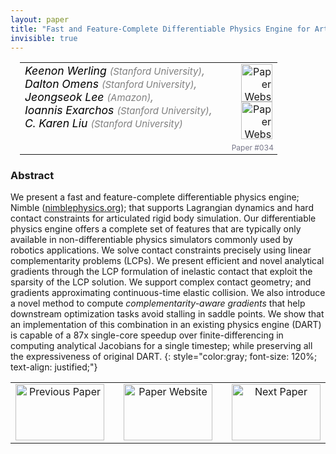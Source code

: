 ```yaml
---
layout: paper
title: "Fast and Feature-Complete Differentiable Physics Engine for Articulated Rigid Bodies with Contact Constraints"
invisible: true
---
```

<table width = "95%" style="padding-left: 15px; margin-left: auto; margin-right: 10px;">
<tr><td style = "vertical-align: top; padding-right: 25px;" rowspan="2">
<span style="color:black; font-size: 110%;"><i>
Keenon Werling <span style="color:gray; font-size: 85%">(Stanford University)</span><span style="color:gray; font-size: 100%">,</span><br>  Dalton Omens <span style="color:gray; font-size: 85%">(Stanford University)</span><span style="color:gray; font-size: 100%">,</span><br>  Jeongseok Lee <span style="color:gray; font-size: 85%">(Amazon)</span><span style="color:gray; font-size: 100%">,</span><br>  Ioannis Exarchos <span style="color:gray; font-size: 85%">(Stanford University)</span><span style="color:gray; font-size: 100%">,</span><br>  C. Karen  Liu <span style="color:gray; font-size: 85%">(Stanford University)</span>
</i></span>
</td>
<td style="text-align: right;"><a href="http://www.roboticsproceedings.org/rss17/p034.pdf"><img src="{{ site.baseurl }}/images/paper_link.png" alt="Paper Website" width = "50"  height = "60"/></a><br> <a href="https://nimblephysics.org"><img src="{{ site.baseurl }}/images/website_link.png" alt="Paper Website" width = "50"  height = "60"/></a><br>    </td>
</tr>
<tr>
<td style="color:#777789; text-align:right; font-size: 75%; margin-right:10px;">Paper&nbsp;#034</td>
</tr>
</table>


### Abstract
We present a fast and feature-complete differentiable physics engine; Nimble (<a href="http://nimblephysics.org">nimblephysics.org</a>); that supports Lagrangian dynamics and hard contact constraints for articulated rigid body simulation. Our differentiable physics engine offers a complete set of features that are typically only available in non-differentiable physics simulators commonly used by robotics applications. We solve contact constraints precisely using linear complementarity problems (LCPs). We present efficient and novel analytical gradients through the LCP formulation of inelastic contact that exploit the sparsity of the LCP solution. We support complex contact geometry; and gradients approximating continuous-time elastic collision. We also introduce a novel method to compute <i>complementarity-aware gradients</i> that help downstream optimization tasks avoid stalling in saddle points. We show that an implementation of this combination in an existing physics engine (DART) is capable of a 87x single-core speedup over finite-differencing in computing analytical Jacobians for a single timestep; while preserving all the expressiveness of original DART.
{: style="color:gray; font-size: 120%; text-align: justified;"}



<table width="100%">
 <tr>
    <td style="width: 30%; text-align: center;"><a href="{{ site.baseurl }}/program/papers/033/">
<img src="{{ site.baseurl }}/images/previous_icon.png"
       alt="Previous Paper" width = "142"  height = "90"/> 
</a> </td>
<td style="text-align: center;"><a href="{{ site.baseurl }}/program/papers">
<img src="{{ site.baseurl }}/images/overview_icon.png"
       alt="Paper Website" width = "142"  height = "90"/> 
</a> </td>
    <td style="width: 30%; text-align: center;"><a href="{{ site.baseurl }}/program/papers/035/">
    <img src="{{ site.baseurl }}/images/next_icon.png"
        alt="Next Paper" width = "142"  height = "90"/>
    </a></td>
</tr>
</table>